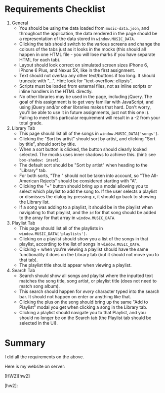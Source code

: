 # Requirements Checklist
1. General
    * You should be using the data loaded from `music-data.json`, and throughout the application, the data rendered in the page should be a representation of the data stored in `window.MUSIC_DATA`.
    * Clicking the tab should switch to the various screens and change the colours of the tabs just as it looks in the mocks (this should all happen in one HTML file - you will lose marks if you have separate HTML for each tab).
    * Layout should look correct on simulated screen sizes iPhone 6, iPhone 6 Plus, and Nexus 5X, like in the first assignment.
    * Text should not overlap any other text/buttons if too long. It should truncate with "...". Hint: look for "text-overflow: ellipsis".
    * Scripts must be loaded from external files, not as inline scripts or inline handlers in the HTML directly.
    * No other libraries may be used in the page, including jQuery. The goal of this assignment is to get very familiar with JavaScript, and using jQuery and/or other libraries makes that hard. Don't worry, you'll be able to use it in future assignments, just not this one :). Failing to meet this particular requirement will result in a -2 from your total grade.
2. Library Tab
    * This page should list all of the songs in `window.MUSIC_DATA['songs']`.
    * Clicking the "Sort by artist" should sort by artist, and clicking "Sort by title", should sort by title.
    * When a sort button is clicked, the button should clearly looked selected. The mocks uses inner shadows to achieve this. (hint: see `box-shadow: inset`).
    * The default sort should be "Sort by artist" when heading to the "Library" tab.
    * For both sorts, "The " should not be taken into account, so "The All-American Rejects" should be considered starting with "A".
    * Clicking the "+" button should bring up a modal allowing you to select which playlist to add the song to. If the user selects a playlist or dismisses the dialog by pressing x, it should go back to showing the Library list.
    * If a song was adding to a playlist, it should be in the playlist when navigating to that playlist, and the `id` for that song should be added to the array for that array in `window.MUSIC_DATA`.
3. Playlist Tab
    * This page should list all of the playlists in `window.MUSIC_DATA['playlists']`.
    * Clicking on a playlist should show you a list of the songs in that playlist, according to the list of songs in `window.MUSIC_DATA`.
    * Clicking + when you're viewing a playlist should have the same functionality it does on the Library tab (but it should not move you to that tab).
    * The playlist title should appear when viewing a playlist.
4. Search Tab
    * Search should show all songs and playlist where the inputted text matches the song title, song artist, or playlist title (does not need to match song album).
    * This search should happen for *every* character typed into the search bar. It should not happen on enter or anything like that.
    * Clicking the plus on the song should bring up the same "Add to Playlist" modal you get when clicking a song in the Library tab.
    * Clicking a playlist should navigate you to that Playlist, and you should no longer be on the Search tab (the Playlist tab should be selected in the UI).

# Summary
I did all the requirements on the above.

Here is my website on server:

[HW2][hw2]

[hw2]: 